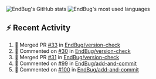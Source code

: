 ![EndBug's GitHub stats](https://github-readme-stats.vercel.app/api?username=endbug&show_icons=true)
![EndBug's most used languages](https://github-readme-stats.vercel.app/api/top-langs/?username=endbug&layout=compact)

## ⚡ Recent Activity

<!--START_SECTION:activity-->
1. 🎉 Merged PR [#33](https://github.com//EndBug/version-check/pull/33) in [EndBug/version-check](https://github.com//EndBug/version-check)
2. 💬 Commented on [#30](https://github.com//EndBug/version-check/issues/30) in [EndBug/version-check](https://github.com//EndBug/version-check)
3. 🎉 Merged PR [#31](https://github.com//EndBug/version-check/pull/31) in [EndBug/version-check](https://github.com//EndBug/version-check)
4. 💬 Commented on [#99](https://github.com//EndBug/add-and-commit/issues/99) in [EndBug/add-and-commit](https://github.com//EndBug/add-and-commit)
5. 💬 Commented on [#100](https://github.com//EndBug/add-and-commit/issues/100) in [EndBug/add-and-commit](https://github.com//EndBug/add-and-commit)
<!--END_SECTION:activity-->
